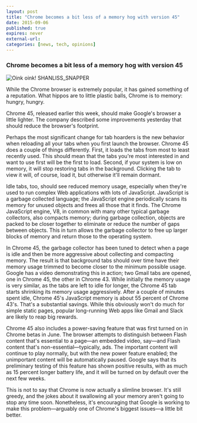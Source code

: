```yaml
---
layout: post
title: "Chrome becomes a bit less of a memory hog with version 45"
date: 2015-09-06
published: true
expires: never
external-url:
categories: [news, tech, opinions]
---
```


### Chrome becomes a bit less of a memory hog with version 45

![Oink
oink! SHANLISS_SNAPPER](http://cdn.arstechnica.net/wp-content/uploads/2015/09/pig-640x480.jpg)

While the Chrome browser is extremely popular, it has gained something of a
reputation. What hippos are to little plastic balls, Chrome is to memory:
hungry, hungry.

Chrome 45, released earlier this week, should make Google's browser a little
lighter. The company described some improvements yesterday that should reduce
the browser's footprint.

Perhaps the most significant change for tab hoarders is the new behavior when reloading all your tabs when you first launch the browser.
Chrome 45 does a couple of things differently. First, it loads the tabs from most to least recently used. This should mean that the tabs you're most interested in and want to use first will be the first to load. Second, if your system is low on memory, it will stop restoring tabs in the background.
Clicking the tab to view it will, of course, load it, but otherwise it'll
remain dormant.

Idle tabs, too, should see reduced memory usage, especially when they're used to run complex Web applications with lots of JavaScript. JavaScript is a garbage collected language; the JavaScript engine periodically scans its memory for unused objects and frees all those that it finds. The Chrome JavaScript engine, V8, in common with many other typical garbage collectors, also compacts memory; during garbage collection, objects are packed to be closer together to eliminate or reduce the number of gaps between objects.
This in turn allows the garbage collector to free up larger blocks of memory and return those to the operating system.

In Chrome 45, the garbage collector has been tuned to detect when a page is idle and then be more aggressive about collecting and compacting memory. The result is that background tabs should over time have their memory usage trimmed to become closer to the minimum possible usage. Google has a video demonstrating this in action; two Gmail tabs are opened, one in Chrome 45, the
other in Chrome 43. While initially the memory usage is very similar, as the tabs are left to idle for longer, the Chrome 45 tab starts shrinking its
memory usage aggressively. After a couple of minutes spent idle, Chrome 45's JavaScript memory is about 55 percent of Chrome 43's. That's a substantial savings. While this obviously won't do much for simple static pages, popular long-running Web apps like Gmail and Slack are likely to reap big rewards.

Chrome 45 also includes a power-saving feature that was first turned on in Chrome betas in June. The browser attempts to distinguish between Flash content that's essential to a page—an embedded video, say—and Flash content that's non-essential—typically, ads. The important content will continue to play normally, but with the new power feature enabled; the unimportant content will be automatically paused. Google says that its preliminary testing of this feature has shown positive results, with as much as 15 percent longer battery life, and it will be turned on by default over the next few weeks.

This is not to say that Chrome is now actually a slimline browser. It's still greedy, and the jokes about it swallowing all your memory aren't going to stop any time soon. Nonetheless, it's encouraging that Google is working to make this problem—arguably one of Chrome's biggest issues—a little bit better.

